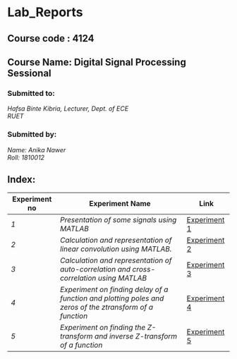 
# Lab_Reports
## Course code : 4124
## Course Name: Digital Signal Processing Sessional

### Submitted to:
*Hafsa Binte Kibria,*
*Lecturer,*
*Dept. of ECE*                                                                                                     
*RUET*

### Submitted by:	
*Name:  Anika Nawer*   
*Roll:    1810012*

## Index:
| Experiment no | Experiment Name | Link |
| --- | --- | --- |
| *1* | *Presentation of some signals using MATLAB* | [Experiment 1]() |
| *2* | *Calculation and representation of linear convolution using MATLAB.* | [Experiment 2]() |
| *3* | *Calculation and representation of auto-correlation and cross-correlation using MATLAB* | [Experiment 3]() |
| *4* | *Experiment on finding delay of a function and plotting poles and zeros of the ztransform of a function* | [Experiment 4](https://github.com/Anika-nawer/ECE-4124-DSP-Lab-Reports/blob/main/Lab%2004/README.md) |
| *5* | *Experiment on finding the Z-transform and inverse Z-transform of a function* | [Experiment 5](https://github.com/Anika-nawer/ECE-4124-DSP-Lab-Reports/blob/main/Lab%2005/README.md) |
